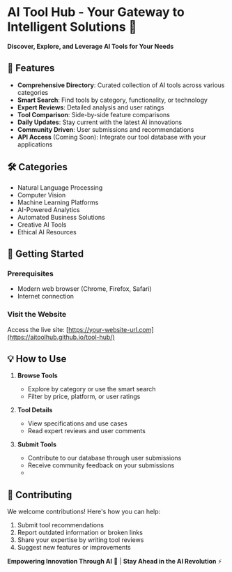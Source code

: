 # AI Tool Hub - Your Gateway to Intelligent Solutions 🚀


**Discover, Explore, and Leverage AI Tools for Your Needs**


## 🌟 Features

- **Comprehensive Directory**: Curated collection of AI tools across various categories
- **Smart Search**: Find tools by category, functionality, or technology
- **Expert Reviews**: Detailed analysis and user ratings
- **Tool Comparison**: Side-by-side feature comparisons
- **Daily Updates**: Stay current with the latest AI innovations
- **Community Driven**: User submissions and recommendations
- **API Access** (Coming Soon): Integrate our tool database with your applications

## 🛠️ Categories

- Natural Language Processing
- Computer Vision
- Machine Learning Platforms
- AI-Powered Analytics
- Automated Business Solutions
- Creative AI Tools
- Ethical AI Resources

## 🚀 Getting Started

### Prerequisites
- Modern web browser (Chrome, Firefox, Safari)
- Internet connection

### Visit the Website
Access the live site: [https://your-website-url.com](https://aitoolhub.github.io/tool-hub/)

## 💡 How to Use

1. **Browse Tools**
   - Explore by category or use the smart search
   - Filter by price, platform, or user ratings

2. **Tool Details**
   - View specifications and use cases
   - Read expert reviews and user comments

3. **Submit Tools**
   - Contribute to our database through user submissions
   - Receive community feedback on your submissions
   - 
## 🤝 Contributing

We welcome contributions! Here's how you can help:

1. Submit tool recommendations 
2. Report outdated information or broken links
3. Share your expertise by writing tool reviews
4. Suggest new features or improvements



**Empowering Innovation Through AI** 🤖 | **Stay Ahead in the AI Revolution** ⚡
